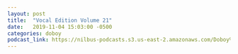 ```yaml
---
layout: post
title:  "Vocal Edition Volume 21"
date:   2019-11-04 15:03:00 -0500
categories: doboy
podcast_link: https://nilbus-podcasts.s3.us-east-2.amazonaws.com/Doboy%20mix/Vocal%20Edition%20Volume%2021.mp3
---
```

